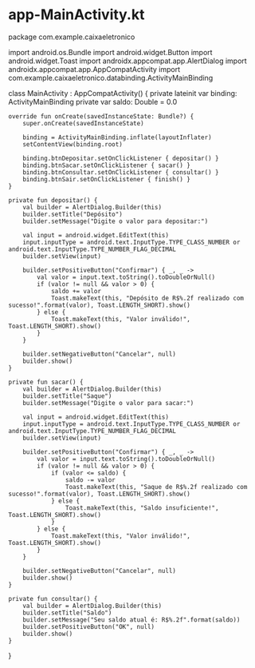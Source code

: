 # app-MainActivity.kt
package com.example.caixaeletronico

import android.os.Bundle
import android.widget.Button
import android.widget.Toast
import androidx.appcompat.app.AlertDialog
import androidx.appcompat.app.AppCompatActivity
import com.example.caixaeletronico.databinding.ActivityMainBinding

class MainActivity : AppCompatActivity() {
    private lateinit var binding: ActivityMainBinding
    private var saldo: Double = 0.0

    override fun onCreate(savedInstanceState: Bundle?) {
        super.onCreate(savedInstanceState)

        binding = ActivityMainBinding.inflate(layoutInflater)
        setContentView(binding.root)

        binding.btnDepositar.setOnClickListener { depositar() }
        binding.btnSacar.setOnClickListener { sacar() }
        binding.btnConsultar.setOnClickListener { consultar() }
        binding.btnSair.setOnClickListener { finish() }
    }

    private fun depositar() {
        val builder = AlertDialog.Builder(this)
        builder.setTitle("Depósito")
        builder.setMessage("Digite o valor para depositar:")

        val input = android.widget.EditText(this)
        input.inputType = android.text.InputType.TYPE_CLASS_NUMBER or android.text.InputType.TYPE_NUMBER_FLAG_DECIMAL
        builder.setView(input)

        builder.setPositiveButton("Confirmar") { _, _ ->
            val valor = input.text.toString().toDoubleOrNull()
            if (valor != null && valor > 0) {
                saldo += valor
                Toast.makeText(this, "Depósito de R$%.2f realizado com sucesso!".format(valor), Toast.LENGTH_SHORT).show()
            } else {
                Toast.makeText(this, "Valor inválido!", Toast.LENGTH_SHORT).show()
            }
        }

        builder.setNegativeButton("Cancelar", null)
        builder.show()
    }

    private fun sacar() {
        val builder = AlertDialog.Builder(this)
        builder.setTitle("Saque")
        builder.setMessage("Digite o valor para sacar:")

        val input = android.widget.EditText(this)
        input.inputType = android.text.InputType.TYPE_CLASS_NUMBER or android.text.InputType.TYPE_NUMBER_FLAG_DECIMAL
        builder.setView(input)

        builder.setPositiveButton("Confirmar") { _, _ ->
            val valor = input.text.toString().toDoubleOrNull()
            if (valor != null && valor > 0) {
                if (valor <= saldo) {
                    saldo -= valor
                    Toast.makeText(this, "Saque de R$%.2f realizado com sucesso!".format(valor), Toast.LENGTH_SHORT).show()
                } else {
                    Toast.makeText(this, "Saldo insuficiente!", Toast.LENGTH_SHORT).show()
                }
            } else {
                Toast.makeText(this, "Valor inválido!", Toast.LENGTH_SHORT).show()
            }
        }

        builder.setNegativeButton("Cancelar", null)
        builder.show()
    }

    private fun consultar() {
        val builder = AlertDialog.Builder(this)
        builder.setTitle("Saldo")
        builder.setMessage("Seu saldo atual é: R$%.2f".format(saldo))
        builder.setPositiveButton("OK", null)
        builder.show()
    }
}
